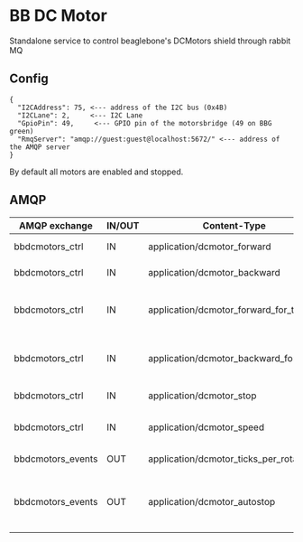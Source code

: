 # BB DC Motor

Standalone service to control beaglebone's DCMotors shield through rabbit MQ

## Config

    {
      "I2CAddress": 75, <--- address of the I2C bus (0x4B)
      "I2CLane": 2,     <--- I2C Lane
      "GpioPin": 49,     <--- GPIO pin of the motorsbridge (49 on BBG green)
      "RmqServer": "amqp://guest:guest@localhost:5672/" <--- address of the AMQP server
    }

By default all motors are enabled and stopped.

## AMQP


| AMQP exchange     | IN/OUT | Content-Type                           | Data                  | Description                                              |
| ----------------- | ------ | -------------------------------------- | --------------------- | -------------------------------------------------------- |
| bbdcmotors_ctrl   | IN     | application/dcmotor_forward            | uint32 [1-4]          | Set motor to forward state (CW)                          |
| bbdcmotors_ctrl   | IN     | application/dcmotor_backward           | uint32 [1-4]          | Set motor to backward state (CCW)                        |
| bbdcmotors_ctrl   | IN     | application/dcmotor_forward_for_ticks  | uint32 [1-4] uint32 x | Set motor to forward state (CW) for x ticks              |
| bbdcmotors_ctrl   | IN     | application/dcmotor_backward_for_ticks | uint32 [1-4] uint32 x | Set motor to backward state (CCW) for x ticks            |
| bbdcmotors_ctrl   | IN     | application/dcmotor_stop               | uint32 [1-4]          | Set motor to stopped state                               |
| bbdcmotors_ctrl   | IN     | application/dcmotor_speed              | uint32 [1-100]        | Change all motors speed in % (default duty is 30).       |
| bbdcmotors_events | OUT    | application/dcmotor_ticks_per_rotation | uint32                | Number of ticks per rotation (sent at regular intervals) |
| bbdcmotors_events | OUT    | application/dcmotor_autostop           | uint32 [1-4]          | Emitted once an dcmotor_forward_for_ticks or dcmotor_backward_for_ticks is completed |
